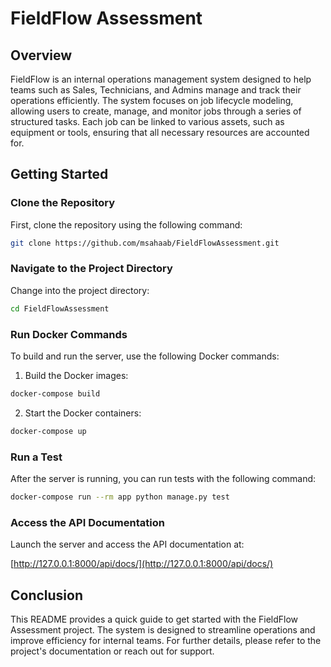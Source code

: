 # FieldFlow Assessment

## Overview
FieldFlow is an internal operations management system designed to help teams such as Sales, Technicians, and Admins manage and track their operations efficiently. The system focuses on job lifecycle modeling, allowing users to create, manage, and monitor jobs through a series of structured tasks. Each job can be linked to various assets, such as equipment or tools, ensuring that all necessary resources are accounted for.

## Getting Started

### Clone the Repository
First, clone the repository using the following command:

```bash
git clone https://github.com/msahaab/FieldFlowAssessment.git
```

### Navigate to the Project Directory
Change into the project directory:

```bash
cd FieldFlowAssessment
```

### Run Docker Commands
To build and run the server, use the following Docker commands:

1. Build the Docker images:

```bash
docker-compose build
```

2. Start the Docker containers:

```bash
docker-compose up
```

### Run a Test
After the server is running, you can run tests with the following command:

```bash
docker-compose run --rm app python manage.py test
```

### Access the API Documentation
Launch the server and access the API documentation at:

[http://127.0.0.1:8000/api/docs/](http://127.0.0.1:8000/api/docs/)

## Conclusion
This README provides a quick guide to get started with the FieldFlow Assessment project. The system is designed to streamline operations and improve efficiency for internal teams. For further details, please refer to the project's documentation or reach out for support.